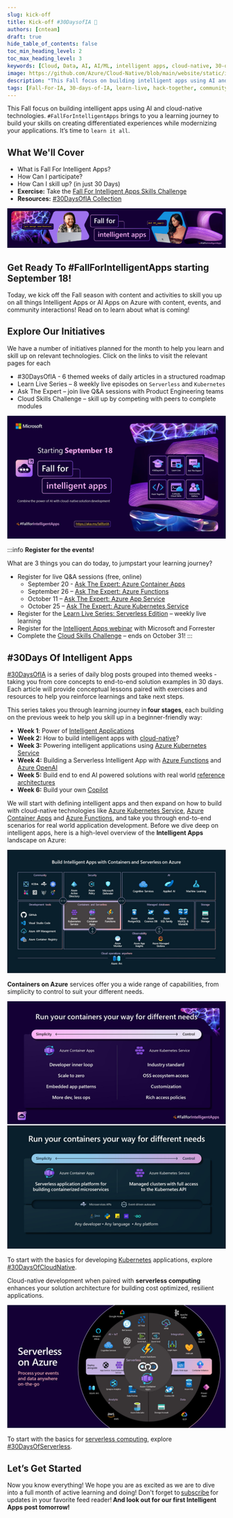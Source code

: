 ```yaml
---
slug: kick-off
title: Kick-off #30DaysofIA 🍂
authors: [cnteam]
draft: true
hide_table_of_contents: false
toc_min_heading_level: 2
toc_max_heading_level: 3
keywords: [Cloud, Data, AI, AI/ML, intelligent apps, cloud-native, 30-days, enterprise apps, digital experiences, app modernization, serverless, ai apps]
image: https://github.com/Azure/Cloud-Native/blob/main/website/static/img/ogImage.png
description: "This Fall focus on building intelligent apps using AI and cloud-native technologies. `#FallForIntelligentApps` brings to you a learning journey to build your skills on creating differentiated experiences while modernizing your applications. It’s time to `learn it all`." 
tags: [Fall-For-IA, 30-days-of-IA, learn-live, hack-together, community-buzz, ask-the-expert, azure-kubernetes-service, azure-functions, azure-openai, azure-container-apps, azure-cosmos-db, github-copilot, github-codespaces, github-actions]
---
```


<head>
<meta property="og:url" content="https://azure.github.io/cloud-native/30daysofia/kick-off"/>
<meta property="og:type" content="website"/>
<meta property="og:title" content="**Fall For Intelligent Apps! 🍂| Build AI Apps On Azure"/>
<meta property="og:description" content="Join us this Fall season on a learning journey to build intelligent apps on Azure. Read all about the upcoming #FallForIntelligentApps initiative on this post!"/>
<meta property="og:image" content="https://github.com/Azure/Cloud-Native/blob/main/website/static/img/ogImage.png"/>
    <meta name="twitter:url" 
      content="https://azure.github.io/Cloud-Native/30daysofIA/kick-off" />
    <meta name="twitter:title" 
      content="**Fall For Intelligent Apps! 🍂 | Build AI Apps On Azure" />
    <meta name="twitter:description" 
      content="Join us this Fall season on a learning journey to build intelligent apps on Azure. Read all about the upcoming #FallForIntelligentApps initiative on this post!" />
    <meta name="twitter:image" 
      content="https://azure.github.io/Cloud-Native/img/ogImage.png" />
    <meta name="twitter:card" content="summary_large_image" />
    <meta name="twitter:creator" 
      content="@devanshidiaries" />
    <meta name="twitter:site" content="@AzureAdvocates" /> 
    <link rel="canonical" 
      href="https://azure.github.io/Cloud-Native/30daysofIA/kick-off" />
</head>

<!-- End METADATA -->

This Fall focus on building intelligent apps using AI and cloud-native technologies. `#FallForIntelligentApps` brings to you a learning journey to build your skills on creating differentiated experiences while modernizing your applications. It’s time to `learn it all`. 

## What We'll Cover
 * What is Fall For Intelligent Apps? 
 * How Can I participate? 
 * How Can I skill up? (in just 30 Days) 
 * **Exercise:** Take the [Fall For Intelligent Apps Skills Challenge](https://aka.ms/FallForIA/apps-csc)
 * **Resources:** [#30DaysOfIA Collection](https://aka.ms/fallforIA/collection/?WT.mc_id=javascript-99907-ninarasi)

![image](../../static/img/fallforia/blogs/2023-09-17/FallForIA_Key_visual.jpg)

## Get Ready To #FallForIntelligentApps starting September 18!

Today, we kick off the Fall season with content and activities to skill you up on all things Intelligent Apps or AI Apps on Azure with content, events, and community interactions! Read on to learn about what is coming!

## Explore Our Initiatives

We have a number of initiatives planned for the month to help you learn and skill up on relevant technologies. Click on the links to visit the relevant pages for each

 * #30DaysOfIA - 6 themed weeks of daily articles in a structured roadmap
 * Learn Live Series – 8 weekly live episodes on `Serverless` and `Kubernetes`
 * Ask The Expert – join live Q&A sessions with Product Engineering teams
 * Cloud Skills Challenge – skill up by competing with peers to complete modules

![image](../../static/img/fallforia/blogs/2023-09-17/Website-kick-off.jpg)

:::info **Register for the events!**

What are 3 things you can do today, to jumpstart your learning journey?

 * Register for live Q&A sessions (free, online) 
     * September 20  - [Ask The Expert: Azure Container Apps](https://aka.ms/FallForIA/ATE-series)
     * September 26 – [Ask The Expert: Azure Functions](https://aka.ms/FallForIA/ATE-series)
     * October 11 – [Ask The Expert: Azure App Service](https://aka.ms/FallForIA/ATE-series)
     * October 25 – [Ask The Expert: Azure Kubernetes Service](https://aka.ms/FallForIA/ATE-series)
 * Register for the [Learn Live Series: Serverless Edition](https://aka.ms/FallForIA/LearnLive) – weekly live learning 
 * Register for the [Intelligent Apps webinar](https://info.microsoft.com/ww-landing-driving-business-value-by-modernizing-with-cloud-native-and-ai.html?lcid=en-us) with Microsoft and Forrester
 * Complete the [Cloud Skills Challenge](https://aka.ms/fallforIA/csc) – ends on October 31! 
:::

## #30Days Of Intelligent Apps

[#30DaysOfIA](https://aka.ms/fallforIA/30days) is a series of daily blog posts grouped into themed weeks - taking you from core concepts to end-to-end solution examples in 30 days. Each article will provide conceptual lessons paired with exercises and resources to help you reinforce learnings and take next steps.

This series takes you through learning journey in **four stages**, each building on the previous week to help you skill up in a beginner-friendly way:

 * **Week 1**: Power of [Intelligent Applications](https://azure.microsoft.com/en-us/blog/build-next-generation-ai-powered-applications-on-microsoft-azure/?WT.mc_id=javascript-99907-ninarasi)
 * **Week 2:** How to build intelligent apps with [cloud-native](https://azure.microsoft.com/en-us/solutions/cloud-native-apps/?WT.mc_id=javascript-99907-ninarasi)?
 * **Week 3:** Powering intelligent applications using [Azure Kubernetes Service](https://learn.microsoft.com/en-us/azure/aks/?WT.mc_id=javascript-99907-ninarasi)
 * **Week 4:** Building a Serverless Intelligent App with [Azure Functions](https://learn.microsoft.com/en-us/azure/azure-functions/functions-overview?WT.mc_id=javascript-99907-ninarasi&pivots=programming-language-csharp) and [Azure OpenAI](https://learn.microsoft.com/en-us/azure/ai-services/openai/overview/?WT.mc_id=javascript-99907-ninarasi)
 * **Week 5:** Build end to end AI powered solutions with real world [reference architectures](https://learn.microsoft.com/en-us/azure/architecture/?WT.mc_id=javascript-99907-ninarasi)
 * **Week 6:** Build your own [Copilot](https://learn.microsoft.com/en-us/training/paths/copilot/?WT.mc_id=javascript-99907-ninarasi)

We will start with defining intelligent apps and then expand on how to build with cloud-native technologies like [Azure Kubernetes Service](https://azure.microsoft.com/en-us/products/kubernetes-service/?WT.mc_id=javascript-99907-ninarasi), [Azure Container Apps](https://azure.microsoft.com/en-us/products/container-apps/?WT.mc_id=javascript-99907-ninarasi) and [Azure Functions](https://azure.microsoft.com/en-us/products/functions?WT.mc_id=javascript-99907-ninarasi), and take you through end-to-end scenarios for real world application development. Before we dive deep on intelligent apps, here is a high-level overview of the **Intelligent Apps** landscape on Azure: 

![image](../../static/img/fallforia/blogs/2023-09-17/intelligent-apps-image.jpg)

**Containers on Azure** services offer you a wide range of capabilities, from simplicity to control to suit your different needs.

![image](../../static/img/fallforia/blogs/2023-09-17/Containers-on-Azure.jpg)
![image](../../static/img/fallforia/blogs/2023-09-17/Containers-on-Azure-2.jpg)

To start with the basics for developing [Kubernetes](https://azure.microsoft.com/en-us/products/kubernetes-service/?WT.mc_id=javascript-99907-ninarasi) applications, explore [#30DaysOfCloudNative](https://azure.github.io/Cloud-Native/cnny-2023).

Cloud-native development when paired with **serverless computing** enhances your solution architecture for building cost optimized, resilient applications.

![image](../../static/img/fallforia/blogs/2023-09-17/serverless-on-azure.jpg)

To start with the basics for [serverless computing](https://azure.microsoft.com/solutions/serverless/?WT.mc_id=javascript-99907-ninarasi), explore [#30DaysOfServerless](https://azure.github.io/Cloud-Native/blog).

## Let’s Get Started

Now you know everything! We hope you are as excited as we are to dive into a full month of active learning and doing! Don't forget to [subscribe](https://aka.ms/fallforIA/30days/subscribe) for updates in your favorite feed reader! **And look out for our first Intelligent Apps post tomorrow!**